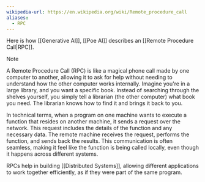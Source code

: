 ```yaml
---
wikipedia-url: https://en.wikipedia.org/wiki/Remote_procedure_call
aliases:
  - RPC
---
```

Here is how [[Generative AI]], [[Poe AI]] describes an [[Remote Procedure Call|RPC]].

> [!NOTE]
>A Remote Procedure Call (RPC) is like a magical phone call made by one computer to another, allowing it to ask for help without needing to understand how the other computer works internally. Imagine you're in a large library, and you want a specific book. Instead of searching through the shelves yourself, you simply tell a librarian (the other computer) what book you need. The librarian knows how to find it and brings it back to you.
>
>In technical terms, when a program on one machine wants to execute a function that resides on another machine, it sends a request over the network. This request includes the details of the function and any necessary data. The remote machine receives the request, performs the function, and sends back the results. This communication is often seamless, making it feel like the function is being called locally, even though it happens across different systems.
>
>RPCs help in building [[Distributed Systems]], allowing different applications to work together efficiently, as if they were part of the same program.

